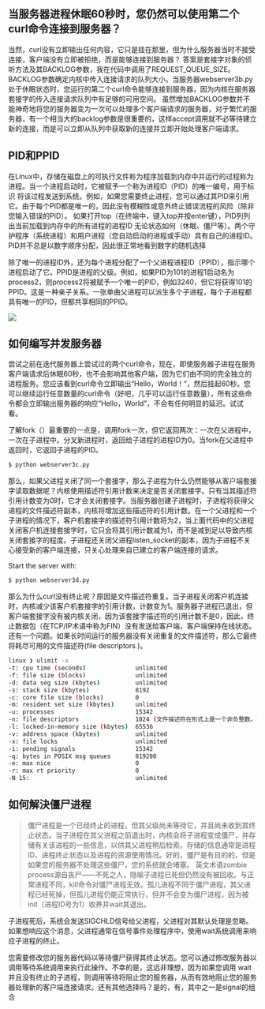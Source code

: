 ## 当服务器进程休眠60秒时，您仍然可以使用第二个curl命令连接到服务器？
当然，curl没有立即输出任何内容，它只是挂在那里，但为什么服务器当时不接受连接，客户端没有立即被拒绝，而是能够连接到服务器？
答案是套接字对象的侦听方法及其BACKLOG参数，我在代码中调用了REQUEST_QUEUE_SIZE。BACKLOG参数确定内核中传入连接请求的队列大小。当服务器webserver3b.py处于休眠状态时，您运行的第二个curl命令能够连接到服务器，因为内核在服务器套接字的传入连接请求队列中有足够的可用空间。
虽然增加BACKLOG参数并不能神奇地将您的服务器变为一次可以处理多个客户端请求的服务器，对于繁忙的服务器，有一个相当大的backlog参数是很重要的，这样accept调用就不必等待建立新的连接，而是可以立即从队列中获取新的连接并立即开始处理客户端请求。

## PID和PPID
在Linux中，存储在磁盘上的可执行文件称为程序加载到内存中并运行的过程称为进程。当一个进程启动时，它被赋予一个称为进程ID（PID）的唯一编号，用于标识
将该过程发送到系统。例如，如果您需要终止进程，您可以通过其PID来引用它。由于每个PID都是唯一的，因此没有模糊性或意外终止错误流程的风险（除非您输入错误的PID）。
如果打开top（在终端中，键入top并按enter键），PID列列出当前加载到内存中的所有进程的进程ID
无论状态如何（休眠、僵尸等）。两个守护程序（系统进程）和用户进程（您自动启动的进程或手动）具有自己的进程ID。PID并不总是以数字顺序分配，因此很正常地看到数字的随机选择

除了唯一的进程ID外，还为每个进程分配了一个父进程进程ID（PPID），指示哪个进程启动了它。PPID是进程的父级。例如，如果PID为101的进程1启动名为process2，则process2将被赋予一个唯一的PID，例如3240，但它将获得101的PPID。这是一种亲子关系。一张单曲父进程可以派生多个子进程，每个子进程都具有唯一的PID，但都共享相同的PPID。

![](https://delightlylinux.files.wordpress.com/2012/06/pid.png)

## 如何编写并发服务器

尝试之前在迭代服务器上尝试过的两个curl命令，现在，即使服务器子进程在服务客户端请求后休眠60秒，也不会影响其他客户端，因为它们由不同的完全独立的进程服务。您应该看到curl命令立即输出“Hello，World！”，然后挂起60秒。您可以继续运行任意数量的curl命令（好吧，几乎可以运行任意数量），所有这些命令都会立即输出服务器的响应“Hello，World”，不会有任何明显的延迟。试试看。

了解fork（）最重要的一点是，调用fork一次，但它返回两次：一次在父进程中，一次在子进程中。分叉新进程时，返回给子进程的进程ID为0。当fork在父进程中返回时，它返回子进程的PID。

```bash
$ python webserver3c.py
```

那么，如果父进程关闭了同一个套接字，那么子进程为什么仍然能够从客户端套接字读取数据呢？内核使用描述符引用计数来决定是否关闭套接字。只有当其描述符引用计数变为0时，它才会关闭套接字。当服务器创建子进程时，子进程将获得父进程的文件描述符副本，内核将增加这些描述符的引用计数。在一个父进程和一个子进程的情况下，客户机套接字的描述符引用计数将为2，当上面代码中的父进程关闭客户机连接套接字时，它只会将其引用计数减为1，而不是减到足以导致内核关闭套接字的程度。子进程还关闭父进程listen_socket的副本，因为子进程不关心接受新的客户端连接，只关心处理来自已建立的客户端连接的请求。

Start the server with:

```bash
$ python webserver3d.py
```

那么为什么curl没有终止呢？原因是文件描述符重复。当子进程关闭客户机连接时，内核减少该客户机套接字的引用计数，计数变为1。服务器子进程已退出，但客户端套接字没有被内核关闭，因为该套接字描述符的引用计数不是0，因此，终止数据包（在TCP/IP术语中称为FIN）没有发送给客户端，客户端保持在线状态。还有一个问题。如果长时间运行的服务器没有关闭重复的文件描述符，那么它最终将耗尽可用的文件描述符(file descriptors )。

```bash
linux ❯ ulimit -a
-t: cpu time (seconds)              unlimited
-f: file size (blocks)              unlimited
-d: data seg size (kbytes)          unlimited
-s: stack size (kbytes)             8192
-c: core file size (blocks)         0
-m: resident set size (kbytes)      unlimited
-u: processes                       15342
-n: file descriptors                1024 (文件描述符在形式上是一个非负整数。实际上，它是一个索引值，指向内核为每一个进程所维护的该进程打开文件的记录表。当程序打开一个现有文件或者创建一个新文件时，内核向进程返回一个文件描述符)
-l: locked-in-memory size (kbytes)  65536
-v: address space (kbytes)          unlimited
-x: file locks                      unlimited
-i: pending signals                 15342
-q: bytes in POSIX msg queues       819200
-e: max nice                        0
-r: max rt priority                 0
-N 15:                              unlimited
```

## 如何解決僵尸进程
> 僵尸进程是一个已经终止的进程，但其父级尚未等待它，并且尚未收到其终止状态。当子进程在其父进程之前退出时，内核会将子进程变成僵尸，并存储有关该进程的一些信息，以供其父进程稍后检索。存储的信息通常是进程 ID、进程终止状态以及进程的资源使用情况。好的，僵尸是有目的的，但是如果您的服务器不处理这些僵尸，您的系统就会堵塞。
英文术语zombie process源自丧尸——不死之人，隐喻子进程已死但仍然没有被回收。与正常进程不同，kill命令对僵尸进程无效。孤儿进程不同于僵尸进程，其父进程已经死掉，但孤儿进程仍能正常执行，但并不会变为僵尸进程，因为被init（进程ID号为1）收养并wait其退出。

子进程死后，系统会发送SIGCHLD信号给父进程，父进程对其默认处理是忽略。如果想响应这个消息，父进程通常在信号事件处理程序中，使用wait系统调用来响应子进程的终止。

您需要修改您的服务器代码以等待僵尸获得其终止状态。您可以通过修改服务器以调用等待系统调用来执行此操作。不幸的是，这远非理想，因为如果您调用 wait 并且没有终止的子进程，则调用等待将阻止您的服务器，从而有效地阻止您的服务器处理新的客户端连接请求。还有其他选择吗？是的，有，其中之一是signal的组合
